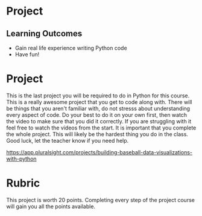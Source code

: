 # Project

## Learning Outcomes ##

- Gain real life experience writing Python code
- Have fun!

# Project #

This is the last project you will be required to do in Python for this course. This is a really awesome project that you get to code along with. There will be things that you aren't familiar with, do not stresss about understanding every aspect of code. Do your best to do it on your own first, then watch the video to make sure that you did it correctly. If you are struggling with it feel free to watch the videos from the start. It is important that you complete the whole project. This will likely be the hardest thing you do in the class. Good luck, let the teacher know if you need help.

https://app.pluralsight.com/projects/building-baseball-data-visualizations-with-python

# Rubric #

This project is worth 20 points. Completing every step of the project course will gain you all the points available.


